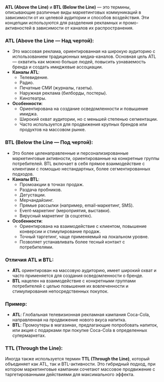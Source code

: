 **ATL (Above the Line)** и **BTL (Below the Line)** — это термины, описывающие различные виды маркетинговых коммуникаций в зависимости от их целевой аудитории и способов воздействия. Эти концепции используются для разделения рекламных и промо-активностей в зависимости от каналов их распространения.

### ATL (Above the Line — Над чертой):
- Это массовая реклама, ориентированная на широкую аудиторию с использованием традиционных медиа-каналов. Основная цель ATL — охватить как можно больше людей, повысить узнаваемость бренда и создать имиджевые ассоциации.
- **Каналы ATL**:
  - Телевидение.
  - Радио.
  - Печатные СМИ (журналы, газеты).
  - Наружная реклама (билборды, постеры).
  - Кинотеатры.
- **Особенности**:
  - Ориентирована на создание осведомленности и повышение имиджа.
  - Широкий охват аудитории, но с меньшей степенью сегментации.
  - Часто используется для продвижения крупных брендов или продуктов на массовом рынке.

### BTL (Below the Line — Под чертой):
- Это более целенаправленные и персонализированные маркетинговые активности, ориентированные на конкретные группы потребителей. BTL включает в себя прямое взаимодействие с клиентами с помощью нестандартных, более сегментированных подходов.
- **Каналы BTL**:
  - Промоакции в точках продаж.
  - Раздача пробников.
  - Дегустации.
  - Мерчандайзинг.
  - Прямые рассылки (например, email-маркетинг, SMS).
  - Event-маркетинг (мероприятия, выставки).
  - Вирусный маркетинг (в соцсетях).
- **Особенности**:
  - Ориентирована на взаимодействие с клиентом, повышение конверсии и стимулирование продаж.
  - Точный таргетинг, чаще применяемый на локальном уровне.
  - Позволяет устанавливать более тесный контакт с потребителями.

### Отличия ATL и BTL:
- **ATL** ориентирован на массовую аудиторию, имеет широкий охват и часто применяется для создания осведомленности о бренде.
- **BTL** нацелен на взаимодействие с конкретными группами потребителей с целью повышения их вовлеченности и стимулирования непосредственных покупок.

### Пример:
- **ATL**: Глобальная телевизионная рекламная кампания Coca-Cola, направленная на продвижение нового вкуса напитка.
- **BTL**: Промоутеры в магазинах, предлагающие попробовать напиток, или акция с подарками при покупке Coca-Cola в определенных супермаркетах.

### TTL (Through the Line):
Иногда также используется термин **TTL (Through the Line)**, который объединяет как ATL, так и BTL-активности. Это гибридный подход, при котором маркетинговые кампании сочетают массовое продвижение с таргетированными действиями для максимального эффекта.